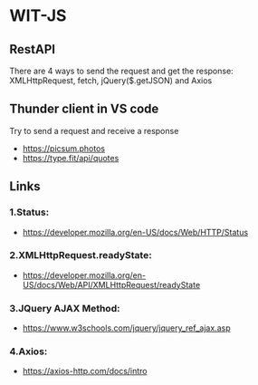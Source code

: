 # WIT-JS
## RestAPI
There are 4 ways to send the request and get the response: XMLHttpRequest, fetch, jQuery($.getJSON) and Axios

## Thunder client in VS code
Try to send a request and receive a response
- https://picsum.photos
- https://type.fit/api/quotes

## Links
### 1.Status: 
- https://developer.mozilla.org/en-US/docs/Web/HTTP/Status
### 2.XMLHttpRequest.readyState: 
- https://developer.mozilla.org/en-US/docs/Web/API/XMLHttpRequest/readyState
### 3.JQuery AJAX Method: 
- https://www.w3schools.com/jquery/jquery_ref_ajax.asp
### 4.Axios:
- https://axios-http.com/docs/intro




